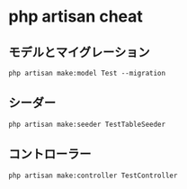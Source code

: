 # php artisan cheat

## モデルとマイグレーション
```
php artisan make:model Test --migration
```

## シーダー
```
php artisan make:seeder TestTableSeeder
```

## コントローラー
```
php artisan make:controller TestController
```
